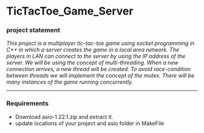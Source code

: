 # TicTacToe_Game_Server

### project statement
*This project is a multiplayer tic-tac-toe game using socket programming in C++ in which a server creates the game in a local area network. The players in LAN can connect to the server by using the IP address of the server. We will be using the concept of multi-threading. When a new connection arrives, a new thread will be created. To avoid race-condition between threads we will implement the concept of the mutex. There will be many instances of the game running concurrently.*

---

### Requirements
- Download asio-1.22.1.zip and extract it.
- update locations of your project and asio folder in MakeFile
